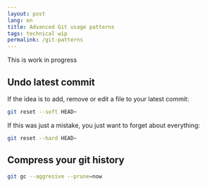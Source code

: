 ```yaml
---
layout: post
lang: en
title: Advanced Git usage patterns
tags: technical wip
permalink: /git-patterns
---
```


This is work in progress

## Undo latest commit

If the idea is to add, remove or edit a file to your latest commit:

```bash
git reset --soft HEAD~
```

If this was just a mistake, you just want to forget about everything:

```bash
git reset --hard HEAD~
```

## Compress your git history

```bash
git gc --aggresive --prune=now
```
